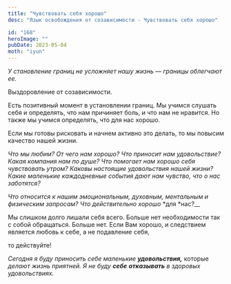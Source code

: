 ```yaml
---
title: "Чувствовать себя хорошо"
desc: "Язык освобождения от созависимости - Чувствовать себя хорошо"

id: "168"
heroImage: ""
pubDate: 2023-05-04
moth: "iyun"
---
```


_У_ _становление_ _границ_ _не_ _усложняет_ _нашу_ _жизнь_ _—_ _границы_
_облегчают_ _ее._

Выздоровление от созависимости.

Есть позитивный момент в установлении границ. Мы учимся слушать себя и
определять, что нам причиняет боль, и что нам не нравится. Но также мы учимся
определять, что для нас хорошо.

Если мы готовы рисковать и начнем активно это делать, то мы повысим качество
нашей жизни.

_Что мы любим? От чего нам хорошо? Что приносит нам удовольствие? Какая
компания нам по душе? Что помогает нам_ _хорошо себя чувствовать утром? Каковы
настоящие удовольствия нашей жизни? Какие маленькие каждодневные_ _события
дают нам чувство, что о нас заботятся?_

_Что относится к нашим эмоциональным, духовным, ментальным и физическим
запросам? Что действительно хорошо_ *для *нас?\_\_

Мы слишком долго лишали себя всего. Больше нет необходимости так с собой
обращаться. Больше нет. Если Вам хорошо, и следствием является любовь к себе,
а не подавление себя,

то действуйте!

_Сегодня_ _я_ _буду_ _приносить_ _себе_ _маленькие_ **_удовольствия,_**
которые _делают_ _жизнь_ _приятней._ _Я_ _не_ _буду_ **_себе_**
**_отказывать_** _в_ _здоровых_ _удовольствиях._
